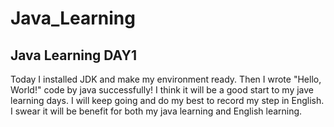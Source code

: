 # Java_Learning
## Java Learning DAY1
Today I installed JDK and make my environment ready. Then I wrote "Hello, World!" code by java successfully! I think it will be a good start to my jave learning days. I will keep going and do my best to record my step in English. I swear it will be benefit for both my java learning and English learning.
